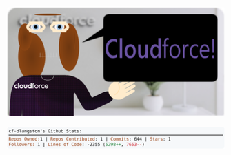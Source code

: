 <!-- 
Version 3.0.166
Built Fri Dec 06 2024 05:21:11 GMT+0000 (Coordinated Universal Time)
-->

<h1 align="center">
  <a href="https://github.com/cf-dlangston/cf-dlangston/tree/master/src" title="Click to View Source">
    <picture width="100%" alt="Dylan">
      <source media="(prefers-color-scheme: dark)" srcset="dylan-dark.svg?version=3.0.166">
      <img src="dylan-light.svg?version=3.0.166" alt="Dylan">
    </picture>
  </a>
</h1>

<div align="center">
  <picture width="100%" alt="Profile Info and Stats">
    <source media="(prefers-color-scheme: dark)" srcset="stats-dark.svg?version=3.0.166">
    <img src="stats-light.svg?version=3.0.166" alt="Profile Info and Stats">
  </picture>
</div>

